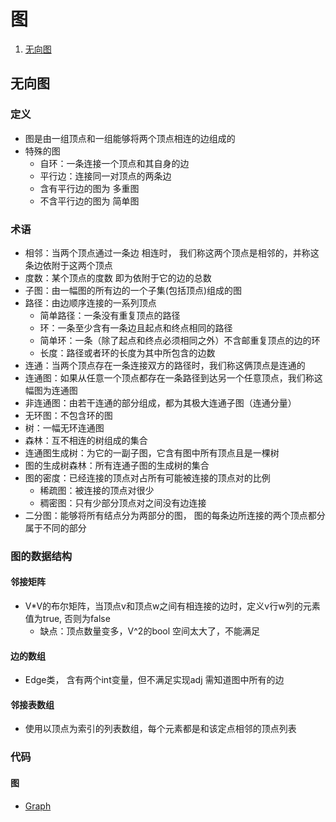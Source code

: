 # 图

1. [无向图](#无向图)

## 无向图
### 定义
- 图是由一组顶点和一组能够将两个顶点相连的边组成的
- 特殊的图
    - 自环：一条连接一个顶点和其自身的边
    - 平行边：连接同一对顶点的两条边
    - 含有平行边的图为 多重图
    - 不含平行边的图为 简单图
  
### 术语
- 相邻：当两个顶点通过一条边 相连时， 我们称这两个顶点是相邻的，并称这条边依附于这两个顶点
- 度数：某个顶点的度数 即为依附于它的边的总数
- 子图：由一幅图的所有边的一个子集(包括顶点)组成的图
- 路径：由边顺序连接的一系列顶点
  - 简单路径：一条没有重复顶点的路径
  - 环：一条至少含有一条边且起点和终点相同的路径
  - 简单环：一条（除了起点和终点必须相同之外）不含邮重复顶点的边的环
  - 长度：路径或者环的长度为其中所包含的边数
- 连通：当两个顶点存在一条连接双方的路径时，我们称这俩顶点是连通的
- 连通图：如果从任意一个顶点都存在一条路径到达另一个任意顶点，我们称这幅图为连通图
- 非连通图：由若干连通的部分组成，都为其极大连通子图（连通分量）
- 无环图：不包含环的图
- 树：一幅无环连通图
- 森林：互不相连的树组成的集合
- 连通图生成树：为它的一副子图，它含有图中所有顶点且是一棵树
- 图的生成树森林：所有连通子图的生成树的集合
- 图的密度：已经连接的顶点对占所有可能被连接的顶点对的比例
  - 稀疏图：被连接的顶点对很少
  - 稠密图：只有少部分顶点对之间没有边连接
- 二分图：能够将所有结点分为两部分的图， 图的每条边所连接的两个顶点都分属于不同的部分  

### 图的数据结构
#### 邻接矩阵
  - V*V的布尔矩阵，当顶点v和顶点w之间有相连接的边时，定义v行w列的元素值为true, 否则为false
    - 缺点：顶点数量变多，V^2的bool 空间太大了，不能满足
#### 边的数组
  - Edge类， 含有两个int变量，但不满足实现adj 需知道图中所有的边
#### 邻接表数组
  - 使用以顶点为索引的列表数组，每个元素都是和该定点相邻的顶点列表

### 代码
#### 图
- [Graph](graph.go)